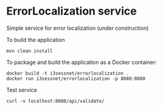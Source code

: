 # ErrorLocalization service

Simple service for error localization (under construction)

To build the application

```
mvn clean install
```

To package and build the application as a Docker container:

```
docker build -t i3sessnet/errorlocalization .
docker run i3sessnet/errorlocalization -p 8080:8080
```

Test service
```
curl -v localhost:8080/api/validate/
```
